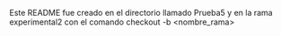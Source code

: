 Este README fue creado en el directorio llamado Prueba5 y en la rama experimental2 con el comando  checkout -b <nombre_rama>
